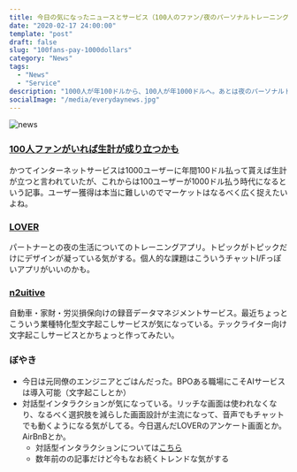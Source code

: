 ```yaml
---
title: 今日の気になったニュースとサービス（100人のファン/夜のパーソナルトレーニング/損保向け文字起こし）
date: "2020-02-17 24:00:00"
template: "post"
draft: false
slug: "100fans-pay-1000dollars"
category: "News"
tags:
  - "News"
  - "Service"
description: "1000人が年100ドルから、100人が年1000ドルへ。あとは夜のパーソナルトレーニングと損保向け文字起こしサービス。そしてぼやき。"
socialImage: "/media/everydaynews.jpg"
---
```


![news](/media/everydaynews.jpg)

### [100人ファンがいれば生計が成り立つかも](https://a16z.com/2020/02/06/100-true-fans/)
かつてインターネットサービスは1000ユーザーに年間100ドル払って貰えば生計が立つと言われていたが、これからは100ユーザーが1000ドル払う時代になるという記事。ユーザー獲得は本当に難しいのでマーケットはなるべく広く捉えたいよね。

### [LOVER](https://apps.apple.com/jp/app/lover-sex-wellness-balance/id1482675454)
パートナーとの夜の生活についてのトレーニングアプリ。トピックがトピックだけにデザインが凝っている気がする。個人的な課題はこういうチャットI/Fっぽいアプリがいいのかも。

### [n2uitive](https://n2uitive.com/solutions/n2record-web/how-it-works/)
自動車・家財・労災損保向けの録音データマネジメントサービス。最近ちょっとこういう業種特化型文字起こしサービスが気になっている。テックライター向け文字起こしサービスとかちょっと作ってみたい。

### ぼやき
- 今日は元同僚のエンジニアとごはんだった。BPOある職場にこそAIサービスは導入可能（文字起こしとか）
- 対話型インタラクションが気になっている。リッチな画面は使われなくなり、なるべく選択肢を減らした画面設計が主流になって、音声でもチャットでも動くようになる気がしてる。今日選んだLOVERのアンケート画面とか。AirBnBとか。
  - 対話型インタラクションについては[こちら](https://blog.btrax.com/jp/2017-ux/)
  - 数年前のの記事だけど今もなお続くトレンドな気がする
